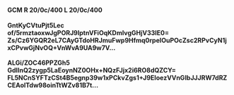 #### GCM R 20/0c/400 L 20/0c/400
**GntKyCVtuPjt5Lec**<br/>**of/5rmztaoxwJgPORJ9lptnVFiOqKDmIvgGHjV33IE0=**<br/>**Zs/Cz6YGQR2eL7CAyGTdoHRJmuFwp9Hfmq0rpeIOuPOcZsc2RPvCyN1jxCPvwGjNvOQ+VnWvA9UA9w7V...**<br/><br/>
**ALGi/ZOC46PPZGh5**<br/>**GdIInQ2zygp5LaEoynNZ0OHx+NQzFJjx2i6RO8dQZCY=**<br/>**FL5NCnSYFTzCSt4B5egnp39w1xPCkvZgs1+J9EIoezVVnGIbJJJRW7dRZCEAolTdw98oinTtWZv81B7t...**